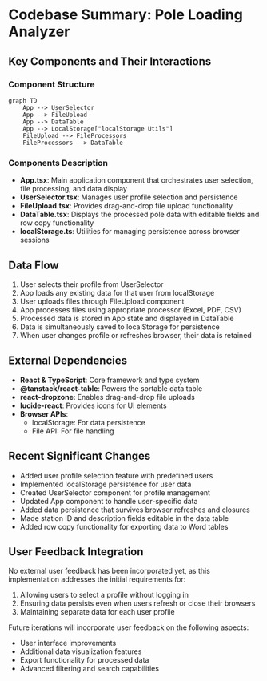 # Codebase Summary: Pole Loading Analyzer

## Key Components and Their Interactions

### Component Structure
```mermaid
graph TD
    App --> UserSelector
    App --> FileUpload
    App --> DataTable
    App --> LocalStorage["localStorage Utils"]
    FileUpload --> FileProcessors
    FileProcessors --> DataTable
```

### Components Description
- **App.tsx**: Main application component that orchestrates user selection, file processing, and data display
- **UserSelector.tsx**: Manages user profile selection and persistence
- **FileUpload.tsx**: Provides drag-and-drop file upload functionality
- **DataTable.tsx**: Displays the processed pole data with editable fields and row copy functionality
- **localStorage.ts**: Utilities for managing persistence across browser sessions

## Data Flow
1. User selects their profile from UserSelector
2. App loads any existing data for that user from localStorage
3. User uploads files through FileUpload component
4. App processes files using appropriate processor (Excel, PDF, CSV)
5. Processed data is stored in App state and displayed in DataTable
6. Data is simultaneously saved to localStorage for persistence
7. When user changes profile or refreshes browser, their data is retained

## External Dependencies
- **React & TypeScript**: Core framework and type system
- **@tanstack/react-table**: Powers the sortable data table
- **react-dropzone**: Enables drag-and-drop file uploads
- **lucide-react**: Provides icons for UI elements
- **Browser APIs**:
  - localStorage: For data persistence
  - File API: For file handling

## Recent Significant Changes
- Added user profile selection feature with predefined users
- Implemented localStorage persistence for user data
- Created UserSelector component for profile management
- Updated App component to handle user-specific data
- Added data persistence that survives browser refreshes and closures
- Made station ID and description fields editable in the data table
- Added row copy functionality for exporting data to Word tables

## User Feedback Integration
No external user feedback has been incorporated yet, as this implementation addresses the initial requirements for:
1. Allowing users to select a profile without logging in
2. Ensuring data persists even when users refresh or close their browsers
3. Maintaining separate data for each user profile

Future iterations will incorporate user feedback on the following aspects:
- User interface improvements
- Additional data visualization features
- Export functionality for processed data
- Advanced filtering and search capabilities
